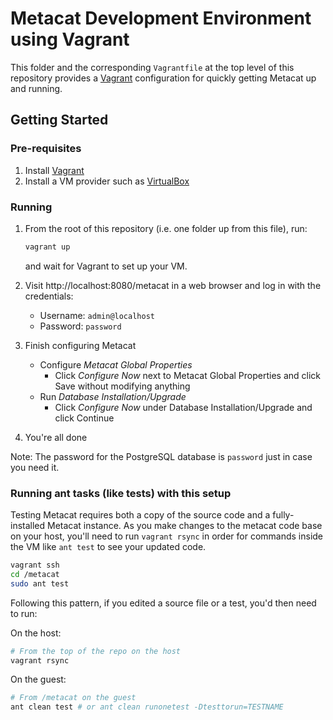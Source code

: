 # Metacat Development Environment using Vagrant

This folder and the corresponding `Vagrantfile` at the top level of this repository provides a [Vagrant](https://www.vagrantup.com/) configuration for quickly getting Metacat up and running.

## Getting Started

### Pre-requisites

1. Install [Vagrant](https://www.vagrantup.com/)
2. Install a VM provider such as [VirtualBox](https://www.virtualbox.org)

### Running

1. From the root of this repository (i.e. one folder up from this file), run:

    ```sh
    vagrant up
    ```

    and wait for Vagrant to set up your VM.

2. Visit http://localhost:8080/metacat in a web browser and log in with the credentials:

    - Username: `admin@localhost`
    - Password: `password`

3. Finish configuring Metacat

    - Configure _Metacat Global Properties_
        - Click _Configure Now_ next to Metacat Global Properties and click Save without modifying anything
    - Run _Database Installation/Upgrade_
        - Click _Configure Now_ under Database Installation/Upgrade and click Continue

4. You're all done

Note: The password for the PostgreSQL database is `password` just in case you need it.

### Running ant tasks (like tests) with this setup

Testing Metacat requires both a copy of the source code and a fully-installed Metacat instance.
As you make changes to the metacat code base on your host, you'll need to run `vagrant rsync` in order for commands inside the VM like `ant test` to see your updated code.

```sh
vagrant ssh
cd /metacat
sudo ant test
```

Following this pattern, if you edited a source file or a test, you'd then need to run:

On the host:

```sh
# From the top of the repo on the host
vagrant rsync
```

On the guest:

```sh
# From /metacat on the guest
ant clean test # or ant clean runonetest -Dtesttorun=TESTNAME
```
